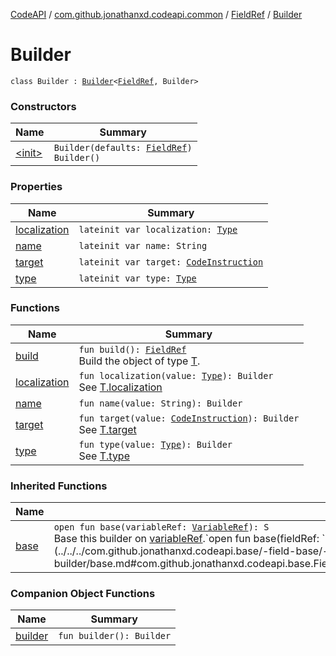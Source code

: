 [CodeAPI](../../../index.md) / [com.github.jonathanxd.codeapi.common](../../index.md) / [FieldRef](../index.md) / [Builder](.)

# Builder

`class Builder : `[`Builder`](../../../com.github.jonathanxd.codeapi.base/-field-base/-builder/index.md)`<`[`FieldRef`](../index.md)`, Builder>`

### Constructors

| Name | Summary |
|---|---|
| [&lt;init&gt;](-init-.md) | `Builder(defaults: `[`FieldRef`](../index.md)`)`<br>`Builder()` |

### Properties

| Name | Summary |
|---|---|
| [localization](localization.md) | `lateinit var localization: `[`Type`](http://docs.oracle.com/javase/6/docs/api/java/lang/reflect/Type.html) |
| [name](name.md) | `lateinit var name: String` |
| [target](target.md) | `lateinit var target: `[`CodeInstruction`](../../../com.github.jonathanxd.codeapi/-code-instruction.md) |
| [type](type.md) | `lateinit var type: `[`Type`](http://docs.oracle.com/javase/6/docs/api/java/lang/reflect/Type.html) |

### Functions

| Name | Summary |
|---|---|
| [build](build.md) | `fun build(): `[`FieldRef`](../index.md)<br>Build the object of type [T](#). |
| [localization](localization.md) | `fun localization(value: `[`Type`](http://docs.oracle.com/javase/6/docs/api/java/lang/reflect/Type.html)`): Builder`<br>See [T.localization](#) |
| [name](name.md) | `fun name(value: String): Builder` |
| [target](target.md) | `fun target(value: `[`CodeInstruction`](../../../com.github.jonathanxd.codeapi/-code-instruction.md)`): Builder`<br>See [T.target](#) |
| [type](type.md) | `fun type(value: `[`Type`](http://docs.oracle.com/javase/6/docs/api/java/lang/reflect/Type.html)`): Builder`<br>See [T.type](#) |

### Inherited Functions

| Name | Summary |
|---|---|
| [base](../../../com.github.jonathanxd.codeapi.base/-field-base/-builder/base.md) | `open fun base(variableRef: `[`VariableRef`](../../-variable-ref/index.md)`): S`<br>Base this builder on [variableRef](../../../com.github.jonathanxd.codeapi.base/-field-base/-builder/base.md#com.github.jonathanxd.codeapi.base.FieldBase.Builder$base(com.github.jonathanxd.codeapi.common.VariableRef)/variableRef).`open fun base(fieldRef: `[`FieldRef`](../index.md)`): S`<br>Base this builder on [fieldRef](../../../com.github.jonathanxd.codeapi.base/-field-base/-builder/base.md#com.github.jonathanxd.codeapi.base.FieldBase.Builder$base(com.github.jonathanxd.codeapi.common.FieldRef)/fieldRef). |

### Companion Object Functions

| Name | Summary |
|---|---|
| [builder](builder.md) | `fun builder(): Builder` |
